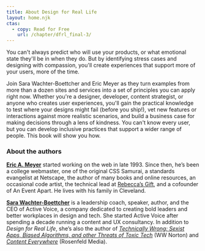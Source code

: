```yaml
---
title: About Design for Real Life
layout: home.njk
ctas:
  - copy: Read for Free
    url: /chapter/dfrl_final-3/
---
```

You can't always predict who will use your products, or what emotional state they'll be in when they do. But by identifying stress cases and designing with compassion, you'll create experiences that support more of your users, more of the time.

Join Sara Wachter-Boettcher and Eric Meyer as they turn examples from more than a dozen sites and services into a set of principles you can apply right now. Whether you're a designer, developer, content strategist, or anyone who creates user experiences, you'll gain the practical knowledge to test where your designs might fail (before you ship!), vet new features or interactions against more realistic scenarios, and build a business case for making decisions through a lens of kindness. You can't know every user, but you can develop inclusive practices that support a wider range of people. This book will show you how.

### About the authors

**[Eric A. Meyer](https://meyerweb.com/)** started working on the web in late 1993. Since then, he’s been a college webmaster, one of the original CSS Samurai, a standards evangelist at Netscape, the author of many books and online resources, an occasional code artist, the technical lead at [Rebecca’s Gift](http://rebeccasgift.org/), and a cofounder of An Event Apart. He lives with his family in Cleveland.

**[Sara Wachter-Boettcher](https://www.sarawb.com/)** is a leadership coach, speaker, author, and the CEO of Active Voice, a company dedicated to creating bold leaders and better workplaces in design and tech. She started Active Voice after spending a decade running a content and UX consultancy. In addition to *Design for Real Life*, she’s also the author of *[Technically Wrong: Sexist Apps, Biased Algorithms, and other Threats of Toxic Tech](https://wwnorton.com/books/Technically-Wrong/)* (WW Norton) and *[Content Everywhere](https://rosenfeldmedia.com/books/content-everywhere/)* (Rosenfeld Media).
